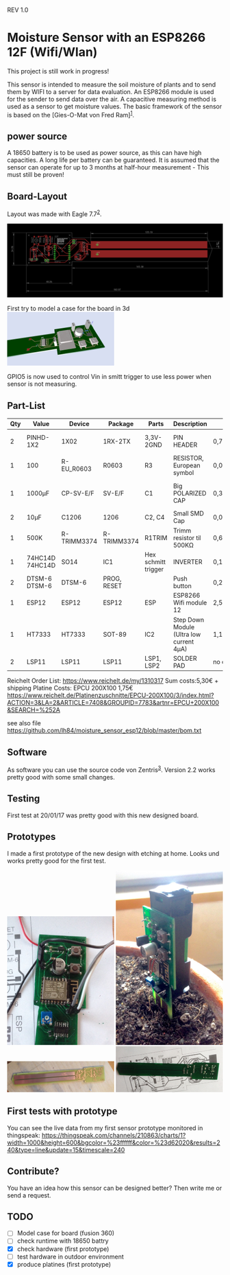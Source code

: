 REV 1.0

# Moisture Sensor with an ESP8266 12F (Wifi/Wlan)

This project is still work in progress!

This sensor is intended to measure the soil moisture of plants and to send them by WIFI to a server for data evaluation. An ESP8266 module is used for the sender to send data over the air. A capacitive measuring method is used as a sensor to get moisture values. The basic framework of the sensor is based on the [Gies-O-Mat von Fred Ram]<sup>[1]</sup>.

## power source

A 18650 battery is to be used as power source, as this can have high capacities. A long life per battery can be guaranteed. It is assumed that the sensor can operate for up to 3 months at half-hour measurement - This must still be proven!

## Board-Layout

Layout was made with Eagle 7.7<sup>[2]</sup>.

![Board](https://raw.githubusercontent.com/lh84/moisture_sensor_esp12/master/images/v1/sensor.png)

First try to model a case for the board in 3d
<img src="https://github.com/lh84/moisture_sensor_esp12/blob/master/export/ecad-io%20.png?raw=true" width="250">

GPIO5 is now used to control Vin in smitt trigger to use less power when sensor is not measuring.

## Part-List

| Qty | Value           | Device      | Package     | Parts               | Description                              | Price      | Link                                                                                                                                             | 
|-----|-----------------|-------------|-------------|---------------------|------------------------------------------|------------|--------------------------------------------------------------------------------------------------------------------------------------------------| 
| 2   | PINHD-1X2       | 1X02        | 1RX-2TX     | 3,3V-2GND           | PIN HEADER                               | 0,71€/10pc | https://www.reichelt.de/Buchsenleisten/MPE-115-1-010/3/index.html?ACTION=3&LA=2&ARTICLE=119955&GROUPID=7435&artnr=MPE+115-1-010&SEARCH=%252A     | 
| 1   | 100             |  R-EU_R0603 | R0603       | R3                  | RESISTOR, European symbol                | 0,02€/pc   | https://www.reichelt.de/SMD-0603-von-0-bis-910-Ohm/RND-0603-1-100/3/index.html?ACTION=3&LA=5&ARTICLE=183013&GROUPID=7967&artnr=RND+0603+1+100    | 
| 1   | 1000µF          | CP-SV-E/F   | SV-E/F      | C1                  |  Big POLARIZED CAP                       | 0,32€/pc   | https://www.reichelt.de/Elkos-SMD-Low-ESR-105-C/VF-1000-6-3-P-F/3/index.html?ACTION=3&LA=5&ARTICLE=109181&GROUPID=4001&artnr=VF+1000%2F6%2C3+P-F | 
| 2   | 10µF            | C1206       | 1206        | C2, C4              | Small SMD Cap                            | 0,07€/pc   | https://www.reichelt.de/Vielschicht-SMD-G1206/X7R-G1206-10-16/3/index.html?ACTION=3&LA=5&ARTICLE=89740&GROUPID=8049&artnr=X7R-G1206+10%2F16      | 
| 1   | 500K            | R-TRIMM3374 | R-TRIMM3374 | R1TRIM              | Trimm resistor til 500KΩ                 | 0,67€/pc   | https://www.reichelt.de/Miniaturtrimmer/23B-500K/3/index.html?ACTION=3&GROUPID=3131&ARTICLE=146090&OFFSET=16&                                    | 
| 1   | 74HC14D 74HC14D | SO14        | IC1         | Hex schmitt trigger | INVERTER                                 | 0,18€/pc   | https://www.reichelt.de/ICs-74HC-SMD/SMD-HC-14/3/index.html?ACTION=3&GROUPID=2931&ARTICLE=18640&SEARCH=74HC14&OFFSET=16&                         | 
| 2   | DTSM-6  DTSM-6  | DTSM-6      | PROG, RESET |                     | Push button                              | 0,24€/pc   | https://www.reichelt.de/Kurzhubtaster/TASTER-9314/3/index.html?ACTION=3&GROUPID=7587&ARTICLE=44510&OFFSET=500&                                   | 
| 1   | ESP12           | ESP12       | ESP12       | ESP                 | ESP8266 Wifi module 12                   | 2,54€/pc   | https://www.aliexpress.com/item/1-pcs-x-ESP-12F-ESP8266-ESP-12F-Remote-Serial-Port-WIFI-Transceiver-Wireless-Module-UNO/32581210212.html         | 
| 1   | HT7333          | HT7333      | SOT-89      | IC2                 | Step Down Module (Ultra low current 4µA) | 1,18€/10pc | https://www.aliexpress.com/item/10PCS-HT7333-A-SOT89-HT7333-1-SOT-89-HT7333A-1-7333-1-SMD-7333A-1-new/32531141419.html                           | 
| 2   | LSP11           | LSP11       | LSP11       | LSP1, LSP2          | SOLDER PAD                               | no costs   |                                                                                                                                                  | 

Reichelt Order List: https://www.reichelt.de/my/1310317
Sum costs:5,30€ + shipping
Platine Costs: EPCU 200X100 1,75€ https://www.reichelt.de/Platinenzuschnitte/EPCU-200X100/3/index.html?ACTION=3&LA=2&ARTICLE=7408&GROUPID=7783&artnr=EPCU+200X100&SEARCH=%252A

see also file https://github.com/lh84/moisture_sensor_esp12/blob/master/bom.txt

## Software

As software you can use the source code von Zentris<sup>[3]</sup>. Version 2.2 works pretty good with some small changes.

## Testing

First test at 20/01/17 was pretty good with this new designed board.

## Prototypes

I made a first prototype of the new design with etching at home. Looks und works pretty good for the first test.

<img src="https://github.com/lh84/moisture_sensor_esp12/blob/master/images/v1/first-prototype3.jpg?raw=true" width="250">
<img src="https://github.com/lh84/moisture_sensor_esp12/blob/master/images/v1/sensor_in_soil.jpeg?raw=true" width="250">
<img src="https://github.com/lh84/moisture_sensor_esp12/blob/master/images/v1/first-prototype.jpg?raw=true" width="250">
<img src="https://github.com/lh84/moisture_sensor_esp12/blob/master/images/v1/first-prototype2.jpg?raw=true" width="250">

## First tests with prototype

You can see the live data from my first sensor prototype monitored in thingspeak:
https://thingspeak.com/channels/210863/charts/1?width=1000&height=600&bgcolor=%23ffffff&color=%23d62020&results=240&type=line&update=15&timescale=240


## Contribute?

You have an idea how this sensor can be designed better? Then write me or send a request.

## TODO

- [ ] Model case for board (fusion 360)
- [ ] check runtime with 18650 battry
- [x] check hardware (first prototype)
- [ ] test hardware in outdoor environment
- [X] produce platines (first prototype)

[1]: https://www.mikrocontroller.net/topic/335407
[2]: https://cadsoft.io/de/
[3]: https://github.com/Zentris/erdfeuchtemessung
